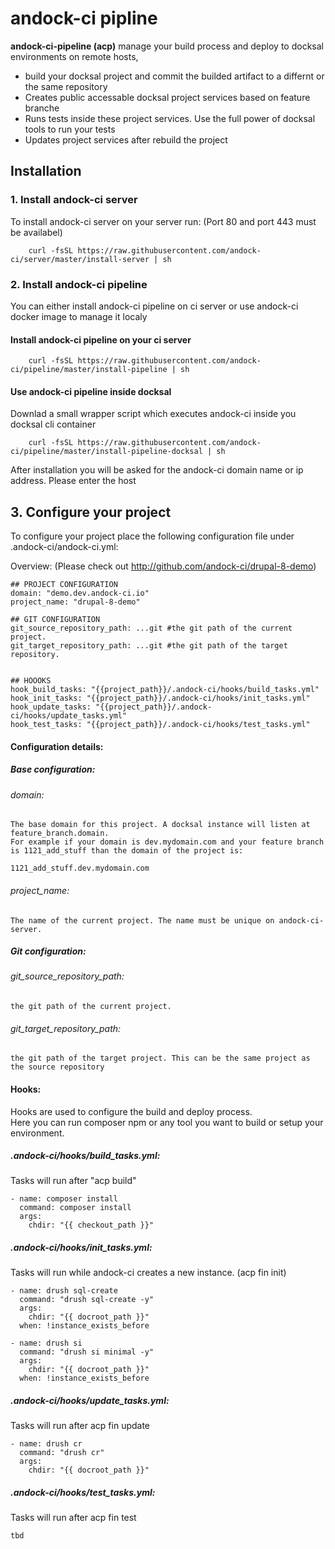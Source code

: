 # andock-ci pipline

**andock-ci-pipeline (acp)** manage your build process and deploy to docksal environments on remote hosts,
* build your docksal project and commit the builded artifact to a differnt or the same repository
* Creates public accessable docksal project services based on feature branche
* Runs tests inside these project services. Use the full power of docksal tools to run your tests
* Updates project services after rebuild the project


## Installation

### 1. Install andock-ci server
To install andock-ci server on your server run: (Port 80 and port 443 must be availabel)
```
    curl -fsSL https://raw.githubusercontent.com/andock-ci/server/master/install-server | sh
```

### 2. Install andock-ci pipeline
You can either install andock-ci pipeline on ci server or use andock-ci docker image to manage it localy 

#### Install andock-ci pipeline on your ci server

```
    curl -fsSL https://raw.githubusercontent.com/andock-ci/pipeline/master/install-pipeline | sh
```
#### Use andock-ci pipeline inside docksal
Downlad a small wrapper script which executes andock-ci inside you docksal cli container
```
    curl -fsSL https://raw.githubusercontent.com/andock-ci/pipeline/master/install-pipeline-docksal | sh
```
After installation you will be asked for the andock-ci domain name or ip address. Please enter the host  


## 3. Configure your project

To configure your project place the following configuration file under .andock-ci/andock-ci.yml:

Overview: (Please check out http://github.com/andock-ci/drupal-8-demo)
```
## PROJECT CONFIGURATION
domain: "demo.dev.andock-ci.io"
project_name: "drupal-8-demo"

## GIT CONFIGURATION
git_source_repository_path: ...git #the git path of the current project.  
git_target_repository_path: ...git #the git path of the target repository. 


## HOOOKS
hook_build_tasks: "{{project_path}}/.andock-ci/hooks/build_tasks.yml"
hook_init_tasks: "{{project_path}}/.andock-ci/hooks/init_tasks.yml"
hook_update_tasks: "{{project_path}}/.andock-ci/hooks/update_tasks.yml"
hook_test_tasks: "{{project_path}}/.andock-ci/hooks/test_tasks.yml"
```

#### Configuration details:
##### Base configuration:
###### domain:
    The base domain for this project. A docksal instance will listen at feature_branch.domain.
    For example if your domain is dev.mydomain.com and your feature branch is 1121_add_stuff than the domain of the project is:
    
    1121_add_stuff.dev.mydomain.com
###### project_name:
    The name of the current project. The name must be unique on andock-ci-server. 

##### Git configuration:
###### git_source_repository_path:
    the git path of the current project.

###### git_target_repository_path:
    the git path of the target project. This can be the same project as the source repository

#### Hooks:
Hooks are used to configure the build and deploy process.<br>
Here you can run composer npm or any tool you want to build or setup your environment. 


##### .andock-ci/hooks/build_tasks.yml:
Tasks will run after "acp build"
```
- name: composer install
  command: composer install
  args:
    chdir: "{{ checkout_path }}"
```

##### .andock-ci/hooks/init_tasks.yml:
Tasks will run while andock-ci creates a new instance. (acp fin init) 
```
- name: drush sql-create
  command: "drush sql-create -y"
  args:
    chdir: "{{ docroot_path }}"
  when: !instance_exists_before

- name: drush si
  command: "drush si minimal -y"
  args:
    chdir: "{{ docroot_path }}"
  when: !instance_exists_before
```

##### .andock-ci/hooks/update_tasks.yml:
Tasks will run after acp fin update 
```
- name: drush cr
  command: "drush cr"
  args:
    chdir: "{{ docroot_path }}"
```

##### .andock-ci/hooks/test_tasks.yml:
Tasks will run after acp fin test 
```
tbd
```